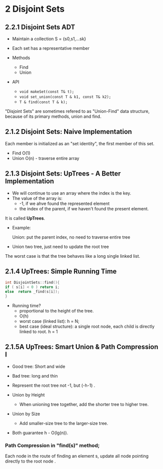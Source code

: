 # 2 Disjoint Sets

## 2.2.1 Disjoint Sets ADT
* Maintain a collection S = {s0,s1,...sk}
* Each set has a representative member

* Methods
  * Find
  * Union
 
* API
  * `void makeSet(const T& t);`
  * `void set_union(const T & k1, const T& k2);`
  * `T & find(const T & k);`

"Disjoint Sets" are sometimes refered to as "Union-Find" data structure, because of its primary methods, union and find.

## 2.1.2 Disjoint Sets: Naive Implementation

Each member is initialized as an "set identity", the first member of this set. 

- Find O(1)
- Union O(n) - traverse entire array

## 2.1.3 Disjoint Sets: UpTrees - A Better Implementation

* We will continue to use an array where the index is the key.
* The value of the array is:
   * -1, if we ahve found the represented element
   * the index of the parent, if we haven't found the present element.
   
 It is called __UpTrees__.
 
* Example:

  Union: put the parent index, no need to traverse entire tree 

- Union two tree, just need to update the root tree
 
 The worst case is that the tree behaves like a long single linked list.
 
## 2.1.4 UpTrees: Simple Running Time
 
 ```cpp
 int DisjointSets::find(){
if ( s[i] < 0 ) return i;
else  return _find(s[i]); 
} 
 ```
 
-  Running time?
    - proportional to the height of the tree. 
    - O(h)
    - worst case (linked list): h = N;
    - best case (ideal structure): a single root node, each child is directly linked to root. h = 1
    
## 2.1.5A UpTrees: Smart Union & Path Compression I

- Good tree: Short and wide 
- Bad tree: long and thin

- Represent the root tree not -1, but (-h-1) . 

- Union by Height
   - When unioning tree together, add the shorter tree to higher tree. 
- Union by Size
   - Add smaller-size tree to the larger-size tree.

- Both guarantee h - O(lg(n)).

### Path Compression in "find(s)" method;
Each node in the route of finding an element s, update all node pointing directly to the root node .


